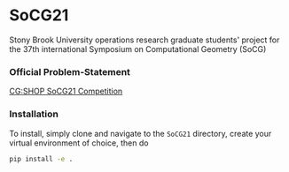 # SoCG21
Stony Brook University operations research graduate students' project for the 37th international Symposium on Computational Geometry (SoCG)

### Official Problem-Statement
[CG:SHOP SoCG21 Competition](https://cgshop.ibr.cs.tu-bs.de/competition/cg-shop-2021/#problem-description)

### Installation
To install, simply clone and navigate to the `SoCG21` directory, create your virtual environment of choice, then do
```bash
pip install -e .
```
